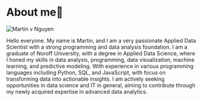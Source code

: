 # About me👋


![Martin v  Nguyen](https://github.com/user-attachments/assets/7a318abf-fa23-4320-8a19-22ca8f0ce5f3)

Hello everyone. My name is Martin, and I am a very passionate Applied Data Scientist with a strong programming and data analysis foundation. I am a graduate of Noroff University, with a degree in Applied Data Science, where I honed my skills in data analysis, programming, data visualization, machine learning, and predictive modeling. With experience in various programming languages including Python, SQL, and JavaScript, with focus on transforming data into actionable insights. I am actively seeking opportunities in data science and IT in general, aiming to contribute through my newly acquired expertise in advanced data analytics.

